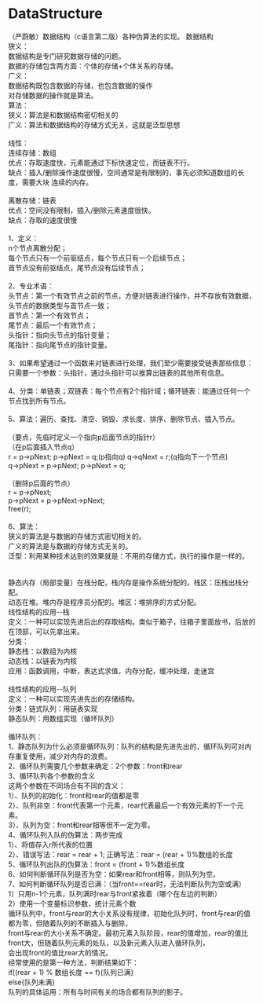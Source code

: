 # DataStructure
（严蔚敏）数据结构（c语言第二版）各种伪算法的实现。
数据结构</br>
狭义：</br>
数据结构是专门研究数据存储的问题。</br>
数据的存储包含两方面：个体的存储+个体关系的存储。</br>
广义：</br>
数据结构既包含数据的存储，也包含数据的操作</br>
对存储数据的操作就是算法。</br>
算法：</br>
狭义：算法是和数据结构密切相关的</br>
广义：算法和数据结构的存储方式无关，这就是泛型思想</br>
</br>
线性：</br>
连续存储：数组</br>
优点：存取速度快，元素能通过下标快速定位，而链表不行。</br>
缺点：插入/删除操作速度很慢，空间通常是有限制的，事先必须知道数组的长度，需要大块 连续的内存。</br>
</br>
离散存储：链表</br>
优点：空间没有限制，插入/删除元素速度很快。</br>
缺点：存取的速度很慢</br></br>
1、定义：</br>
n个节点离散分配；</br>
每个节点只有一个前驱结点，每个节点只有一个后续节点；</br>
首节点没有前驱结点，尾节点没有后续节点；</br>
</br>
2、专业术语：</br>
头节点：第一个有效节点之前的节点，方便对链表进行操作，并不存放有效数据，头节点的数据类型与首节点一致；</br>
首节点：第一个有效节点；</br>
尾节点：最后一个有效节点；</br>
头指针：指向头节点的指针变量；</br>
尾指针：指向尾节点的指针变量。</br>
</br>
3、如果希望通过一个函数来对链表进行处理，我们至少需要接受链表那些信息：</br>
只需要一个参数：头指针，通过头指针可以推算出链表的其他所有信息。</br>
</br>
4、分类：单链表；双链表：每个节点有2个指针域；循环链表：能通过任何一个节点找到所有节点。</br>
</br>
5、算法：遍历、查找、清空、销毁、求长度、排序、删除节点、插入节点。</br>
</br>
（要点，先临时定义一个指向p后面节点的指针r）</br>
（在p后面插入节点q）</br>
r = p->pNext; p->pNext = q;(p指向q) q->qNext = r;(q指向下一个节点)</br>
q->pNext = p->pNext;	p->pNext = q;</br>
</br>
（删除p后面的节点）</br>
r = p->pNext; </br>
p->pNext = p->pNext->pNext;</br>
free(r);</br>
</br>
6、算法：</br>
狭义的算法是与数据的存储方式密切相关的。</br>
广义的算法是与数据的存储方式无关的。</br>
泛型：利用某种技术达到的效果就是：不用的存储方式，执行的操作是一样的。</br>
</br>
</br>
静态内存（局部变量）在栈分配，栈内存是操作系统分配的。栈区：压栈出栈分配。</br>
动态在堆。堆内存是程序员分配的。堆区：堆排序的方式分配。</br>
线性结构的应用--栈</br>
定义：一种可以实现先进后出的存取结构。类似于箱子，往箱子里面放书，后放的在顶部，可以先拿出来。</br>
分类：</br>
静态栈：以数组为内核</br>
动态栈：以链表为内核</br>
应用：函数调用，中断，表达式求值，内存分配，缓冲处理，走迷宫</br>
</br>
线性结构的应用--队列</br>
定义：一种可以实现先进先出的存储结构。</br>
分类：链式队列：用链表实现</br>
   静态队列：用数组实现（循环队列）</br>
</br>
循环队列：</br>
1、静态队列为什么必须是循环队列：队列的结构是先进先出的，循环队列可对内存重复使用，减少对内存的浪费。</br>
2、循环队列需要几个参数来确定：2个参数：front和rear</br>
3、循环队列各个参数的含义</br>
这两个参数在不同场合有不同的含义：</br>
1）、队列的初始化：front和rear的值都是零</br>
2）、队列非空：front代表第一个元素，rear代表最后一个有效元素的下一个元素。</br>
3）、队列为空：front和rear相等但不一定为零。</br>
4、循环队列入队的伪算法：两步完成</br>
1）、将值存入r所代表的位置</br>
2）、错误写法：rear = rear + 1; 正确写法：rear = (rear + 1)%数组的长度</br>
5、循环队列出队的伪算法：front = (front + 1)%数组长度</br>
6、如何判断循环队列是否为空：如果rear和front相等，则队列为空。</br>
7、如何判断循环队列是否已满：（当front==rear时，无法判断队列为空或满）</br>
1）只用n-1个元素，队列满时rear与front紧挨着（哪个在左边的判断）</br>
2）使用一个变量标识参数，统计元素个数</br>
循环队列中，front与rear的大小关系没有规律，初始化队列时，front与rear的值都为零，但随着队列的不断插入与删除，</br>
front与rear的大小关系不确定。最初元素入队阶段，rear的值增加，rear的值比front大，但随着队列元素的处队，以及新元素入队进入循环队列，</br>
会出现front的值比rear大的情况。</br>
经常使用的是第一种方法，判断结果如下：</br>
if((rear + 1) % 数组长度 == f){队列已满}</br>
else{队列未满}</br>
队列的具体运用：所有与时间有关的场合都有队列的影子。</br>
